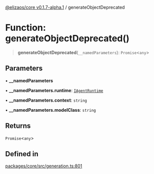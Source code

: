 [@elizaos/core v0.1.7-alpha.1](../) / generateObjectDeprecated

# Function: generateObjectDeprecated()

> **generateObjectDeprecated**(`__namedParameters`): `Promise`\<`any`\>

## Parameters

• **\_\_namedParameters**

• **\_\_namedParameters.runtime**: [`IAgentRuntime`](../interfaces/IAgentRuntime.md)

• **\_\_namedParameters.context**: `string`

• **\_\_namedParameters.modelClass**: `string`

## Returns

`Promise`\<`any`\>

## Defined in

[packages/core/src/generation.ts:801](https://github.com/elizaOS/eliza/blob/main/packages/core/src/generation.ts#L801)
